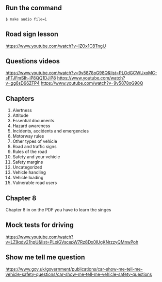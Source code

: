 ## Run the command
```
$ make audio file=1
```

## Road sign lesson 
https://www.youtube.com/watch?v=IZOx1C8TngU

## Questions videos
https://www.youtube.com/watch?v=9v5878oG98Q&list=PLOdGCWUxoMC-sFTJFmSIh-iP8QQ1DJiP8
https://www.youtube.com/watch?v=gg6sD96ZFP4
https://www.youtube.com/watch?v=9v5878oG98Q

## Chapters
1. Alertness
2. Attitude
3. Essential documents
4. Hazard awareness
5. Incidents, accidents and emergencies
6. Motorway rules
7. Other types of vehicle
8. Road and traffic signs
9. Rules of the road
10. Safety and your vehicle
11. Safety margins
12. Uncategorized
13. Vehicle handling
14. Vehicle loading
15. Vulnerable road users

## Chapter 8
Chapter 8 in on the PDF you have to learn the singes 

## Mock tests for driving
https://www.youtube.com/watch?v=LZ9qdv21hpU&list=PLxiGVscepW7Rz8Dx0IUgKNrzzyQMnwPoh

## Show me tell me question
https://www.gov.uk/government/publications/car-show-me-tell-me-vehicle-safety-questions/car-show-me-tell-me-vehicle-safety-questions